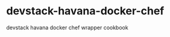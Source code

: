 devstack-havana-docker-chef
===========================

devstack havana docker chef wrapper cookbook
